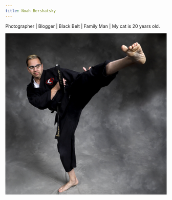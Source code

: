 ```yaml
---
title: Noah Bershatsky
---
```


Photographer | Blogger | Black Belt | Family Man | My cat is 20 years old.

![](https://raw.githubusercontent.com/bershatsky/vanilla-bootstrap-hugo-theme/master/exampleSite/resources/_gen/images/133FF109-9B6E-454C-8890-80BB7F057CE9.jpeg)
